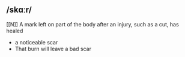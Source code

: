 ## /skɑːr/  
[[N]]
A mark left on part of the body after an injury, such as a cut, has healed

- a noticeable scar
- That burn will leave a bad scar